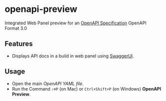 # openapi-preview

Integrated Web Panel preview for an [OpenAPI Specification](https://github.com/OAI/OpenAPI-Specification)
OpenAPI Format 3.0

## Features

* Displays API docs in a build in web panel using [SwaggerUI](https://github.com/swagger-api/swagger-ui).


## Usage

* Open the main *OpenAPI YAML file*.
* Run the Command `⇧⌘P` (on Mac) or `Ctrl+Shift+P` (on Windows) **OpenAPI Preview**.
